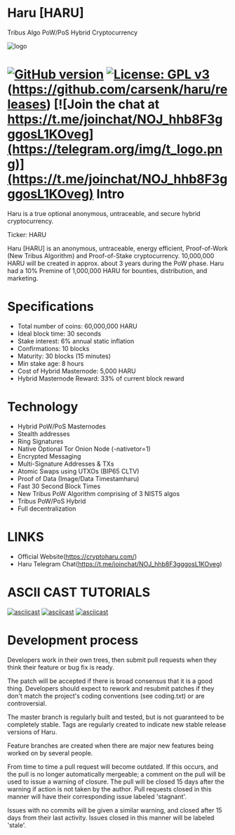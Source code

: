 # Haru [HARU]
Tribus Algo PoW/PoS Hybrid Cryptocurrency

![logo](http://i.imgur.com/gIe5vnw.png)

[![GitHub version](http://cryptoharu.com/assets/img/logo.png)](http://cryptoharu.com/assets/img/logo.png)
[![License: GPL v3](https://img.shields.io/badge/License-MIT-blue.svg)](https://github.com/equisde/haruv001/blob/master/COPYING)(https://github.com/carsenk/haru/releases)
[![Join the chat at https://t.me/joinchat/NOJ_hhb8F3gggosL1KOveg](https://telegram.org/img/t_logo.png)](https://t.me/joinchat/NOJ_hhb8F3gggosL1KOveg)
Intro
==========================
Haru is a true optional anonymous, untraceable, and secure hybrid cryptocurrency.

Ticker: HARU

Haru [HARU] is an anonymous, untraceable, energy efficient, Proof-of-Work (New Tribus Algorithm) and Proof-of-Stake cryptocurrency.
10,000,000 HARU will be created in approx. about 3 years during the PoW phase. Haru had a 10% Premine of 1,000,000 HARU for bounties, distribution, and marketing.

Specifications
==========================
* Total number of coins: 60,000,000 HARU
* Ideal block time: 30 seconds
* Stake interest: 6% annual static inflation
* Confirmations: 10 blocks
* Maturity: 30 blocks (15 minutes)
* Min stake age: 8 hours
* Cost of Hybrid Masternode: 5,000 HARU
* Hybrid Masternode Reward: 33% of current block reward

Technology
==========================
* Hybrid PoW/PoS Masternodes
* Stealth addresses
* Ring Signatures
* Native Optional Tor Onion Node (-nativetor=1)
* Encrypted Messaging
* Multi-Signature Addresses & TXs
* Atomic Swaps using UTXOs (BIP65 CLTV)
* Proof of Data (Image/Data Timestamharu)
* Fast 30 Second Block Times
* New Tribus PoW Algorithm comprising of 3 NIST5 algos
* Tribus PoW/PoS Hybrid
* Full decentralization

LINKS
==========================
* Official Website(https://cryptoharu.com/)
* Haru Telegram Chat(https://t.me/joinchat/NOJ_hhb8F3gggosL1KOveg)

ASCII CAST TUTORIALS
==========================
[![asciicast](https://asciinema.org/a/179356.png)](https://asciinema.org/a/179356)
[![asciicast](https://asciinema.org/a/179362.png)](https://asciinema.org/a/179362)
[![asciicast](https://asciinema.org/a/179355.png)](https://asciinema.org/a/179355)

Development process
===========================

Developers work in their own trees, then submit pull requests when
they think their feature or bug fix is ready.

The patch will be accepted if there is broad consensus that it is a
good thing.  Developers should expect to rework and resubmit patches
if they don't match the project's coding conventions (see coding.txt)
or are controversial.

The master branch is regularly built and tested, but is not guaranteed
to be completely stable. Tags are regularly created to indicate new
stable release versions of Haru.

Feature branches are created when there are major new features being
worked on by several people.

From time to time a pull request will become outdated. If this occurs, and
the pull is no longer automatically mergeable; a comment on the pull will
be used to issue a warning of closure. The pull will be closed 15 days
after the warning if action is not taken by the author. Pull requests closed
in this manner will have their corresponding issue labeled 'stagnant'.

Issues with no commits will be given a similar warning, and closed after
15 days from their last activity. Issues closed in this manner will be
labeled 'stale'.
